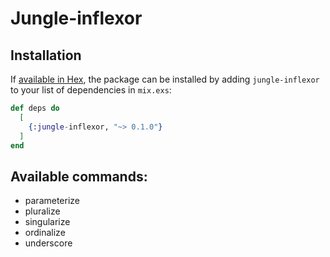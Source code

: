 # Jungle-inflexor

## Installation

If [available in Hex](https://hex.pm/docs/publish), the package can be installed
by adding `jungle-inflexor` to your list of dependencies in `mix.exs`:

```elixir
def deps do
  [
    {:jungle-inflexor, "~> 0.1.0"}
  ]
end
```

## Available commands:
* parameterize
* pluralize
* singularize
* ordinalize
* underscore
